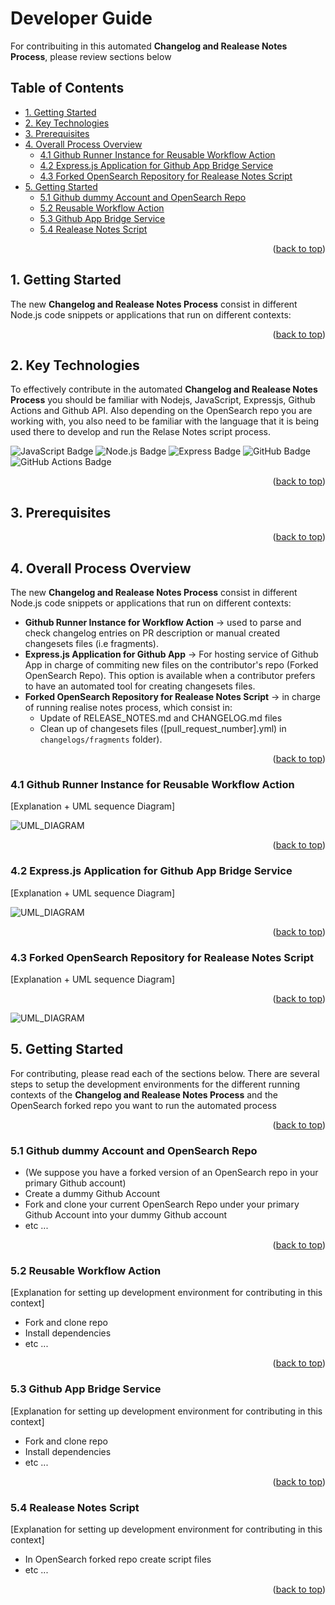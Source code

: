 <a name="back-to-top"></a>

<!-- omit in toc -->
# Developer Guide

For contribuiting in this automated **Changelog and Realease Notes Process**, please review sections below

<!-- omit in toc -->
## Table of Contents

- [1. Getting Started](#1-getting-started)
- [2. Key Technologies](#2-key-technologies)
- [3. Prerequisites](#3-prerequisites)
- [4. Overall Process Overview](#4-overall-process-overview)
  - [4.1 Github Runner Instance for Reusable Workflow Action](#41-github-runner-instance-for-reusable-workflow-action)
  - [4.2 Express.js Application for Github App Bridge Service](#42-expressjs-application-for-github-app-bridge-service)
  - [4.3 Forked OpenSearch Repository for Realease Notes Script](#43-forked-opensearch-repository-for-realease-notes-script)
- [5. Getting Started](#5-getting-started)
  - [5.1 Github dummy Account and OpenSearch Repo](#51-github-dummy-account-and-opensearch-repo)
  - [5.2 Reusable Workflow Action](#52-reusable-workflow-action)
  - [5.3 Github App Bridge Service](#53-github-app-bridge-service)
  - [5.4 Realease Notes Script](#54-realease-notes-script)

<p align="right">(<a href="#back-to-top">back to top</a>)</p>

## 1. Getting Started

The new **Changelog and Realease Notes Process** consist in different Node.js code snippets or applications that run on different contexts:

<p align="right">(<a href="#back-to-top">back to top</a>)</p>

## 2. Key Technologies

To effectively contribute in the automated **Changelog and Realease Notes Process** you should be familiar with Nodejs, JavaScript, Expressjs, Github Actions and Github API. Also depending on the OpenSearch repo you are working with, you also need to be familiar with the language that it is being used there to develop and run the Relase Notes script process.

![JavaScript Badge](https://img.shields.io/badge/JavaScript-F7DF1E?logo=javascript&logoColor=000&style=for-the-badge)
![Node.js Badge](https://img.shields.io/badge/Node.js-393?logo=nodedotjs&logoColor=fff&style=for-the-badge)
![Express Badge](https://img.shields.io/badge/Express-000?logo=express&logoColor=fff&style=for-the-badge)
![GitHub Badge](https://img.shields.io/badge/GitHub-181717?logo=github&logoColor=fff&style=for-the-badge)
![GitHub Actions Badge](https://img.shields.io/badge/GitHub%20Actions-2088FF?logo=githubactions&logoColor=fff&style=for-the-badge)

<p align="right">(<a href="#back-to-top">back to top</a>)</p>

## 3. Prerequisites

<p align="right">(<a href="#back-to-top">back to top</a>)</p>

## 4. Overall Process Overview

The new **Changelog and Realease Notes Process** consist in different Node.js code snippets or applications that run on different contexts:

- **Github Runner Instance for Workflow Action** → used to parse and check changelog entries on PR description or manual created changesets files (i.e fragments).
- **Express.js Application for Github App** → For hosting service of Github App in charge of commiting new files on the contributor's repo (Forked OpenSearch Repo). This option is available when a contributor prefers to have an automated tool for creating changesets files.
- **Forked OpenSearch Repository for Realease Notes Script** → in charge of running realise notes process, which consist in:
  - Update of RELEASE_NOTES.md and CHANGELOG.md files
  - Clean up of changesets files ([pull_request_number].yml) in `changelogs/fragments` folder).

<p align="right">(<a href="#back-to-top">back to top</a>)</p>

### 4.1 Github Runner Instance for Reusable Workflow Action

[Explanation + UML sequence Diagram]

![UML_DIAGRAM](./assets/sequence_diagram_example.png)

<p align="right">(<a href="#back-to-top">back to top</a>)</p>

### 4.2 Express.js Application for Github App Bridge Service

[Explanation + UML sequence Diagram]

![UML_DIAGRAM](./assets/sequence_diagram_example.png)

<p align="right">(<a href="#back-to-top">back to top</a>)</p>

### 4.3 Forked OpenSearch Repository for Realease Notes Script

[Explanation + UML sequence Diagram]

<p align="right">(<a href="#back-to-top">back to top</a>)</p>

![UML_DIAGRAM](./assets/sequence_diagram_example.png)

## 5. Getting Started

For contributing, please read each of the sections below. There are several steps to setup the development environments for the different running contexts of the **Changelog and Realease Notes Process** and the OpenSearch forked repo you want to run the automated process

<p align="right">(<a href="#back-to-top">back to top</a>)</p>

### 5.1 Github dummy Account and OpenSearch Repo

- (We suppose you have a forked version of an OpenSearch repo in your primary Github account)
- Create a dummy Github Account
- Fork and clone your current OpenSearch Repo under your primary Github Account into your dummy Github account
- etc ...

<p align="right">(<a href="#back-to-top">back to top</a>)</p>

### 5.2 Reusable Workflow Action

[Explanation for setting up development environment for contributing in this context]

- Fork and clone repo
- Install dependencies
- etc ...

<p align="right">(<a href="#back-to-top">back to top</a>)</p>

### 5.3 Github App Bridge Service

[Explanation for setting up development environment for contributing in this context]

- Fork and clone repo
- Install dependencies
- etc ...

<p align="right">(<a href="#back-to-top">back to top</a>)</p>

### 5.4 Realease Notes Script

[Explanation for setting up development environment for contributing in this context]

- In OpenSearch forked repo create script files
- etc ...

<p align="right">(<a href="#back-to-top">back to top</a>)</p>
